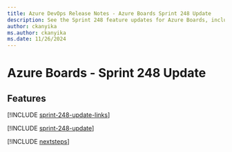```yaml
---
title: Azure DevOps Release Notes - Azure Boards Sprint 248 Update
description: See the Sprint 248 feature updates for Azure Boards, including next steps.
author: ckanyika
ms.author: ckanyika
ms.date: 11/26/2024
---
```


# Azure Boards - Sprint 248 Update

## Features

[!INCLUDE [sprint-248-update-links](../includes/boards/sprint-248-update-links.md)]

[!INCLUDE [sprint-248-update](../includes/boards/sprint-248-update.md)]

[!INCLUDE [nextsteps](../includes/nextsteps.md)]